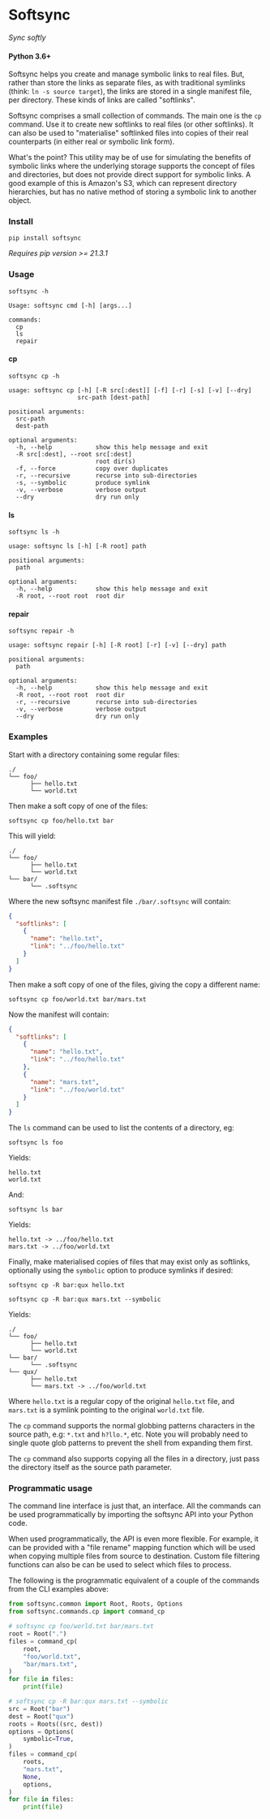 # Softsync

_Sync softly_

#### Python 3.6+

Softsync helps you create and manage symbolic links to real files.  But, rather than
store the links as separate files, as with traditional symlinks (think: `ln -s source target`),
the links are stored in a single manifest file, per directory.  These kinds of links
are called "softlinks".

Softsync comprises a small collection of commands.  The main one is the `cp` command.
Use it to create new softlinks to real files (or other softlinks).  It can also be
used to "materialise" softlinked files into copies of their real counterparts (in
either real or symbolic link form).

What's the point?  This utility may be of use for simulating the benefits of symbolic links
where the underlying storage supports the concept of files and directories, but does not
provide direct support for symbolic links.  A good example of this is Amazon's S3, which
can represent directory hierarchies, but has no native method of storing a symbolic link
to another object.

### Install

`pip install softsync`

_Requires pip version >= 21.3.1_

### Usage

`softsync -h`
```
Usage: softsync cmd [-h] [args...]

commands:
  cp
  ls
  repair
```

#### cp

`softsync cp -h`
```
usage: softsync cp [-h] [-R src[:dest]] [-f] [-r] [-s] [-v] [--dry]
                   src-path [dest-path]

positional arguments:
  src-path
  dest-path

optional arguments:
  -h, --help            show this help message and exit
  -R src[:dest], --root src[:dest]
                        root dir(s)
  -f, --force           copy over duplicates
  -r, --recursive       recurse into sub-directories
  -s, --symbolic        produce symlink
  -v, --verbose         verbose output
  --dry                 dry run only
```

#### ls

`softsync ls -h`
```
usage: softsync ls [-h] [-R root] path

positional arguments:
  path

optional arguments:
  -h, --help            show this help message and exit
  -R root, --root root  root dir
```

#### repair

`softsync repair -h`
```
usage: softsync repair [-h] [-R root] [-r] [-v] [--dry] path

positional arguments:
  path

optional arguments:
  -h, --help            show this help message and exit
  -R root, --root root  root dir
  -r, --recursive       recurse into sub-directories
  -v, --verbose         verbose output
  --dry                 dry run only
```

### Examples

Start with a directory containing some regular files:

```
./
└── foo/
      ├── hello.txt
      └── world.txt
```

Then make a soft copy of one of the files:

`softsync cp foo/hello.txt bar`

This will yield:

```
./
└── foo/
      ├── hello.txt
      └── world.txt
└── bar/
      └── .softsync
```

Where the new softsync manifest file `./bar/.softsync` will contain:

```json
{
  "softlinks": [
    {
      "name": "hello.txt",
      "link": "../foo/hello.txt"
    }
  ]
}
```

Then make a soft copy of one of the files, giving the copy a different name:

`softsync cp foo/world.txt bar/mars.txt`

Now the manifest will contain:

```json
{
  "softlinks": [
    {
      "name": "hello.txt",
      "link": "../foo/hello.txt"
    },
    {
      "name": "mars.txt",
      "link": "../foo/world.txt"
    }
  ]
}
```

The `ls` command can be used to list the contents of a directory, eg:

`softsync ls foo`

Yields:

```
hello.txt
world.txt
```

And:

`softsync ls bar`

Yields:
```
hello.txt -> ../foo/hello.txt
mars.txt -> ../foo/world.txt
```

Finally, make materialised copies of files that may exist only as
softlinks, optionally using the `symbolic` option to produce symlinks
if desired:

`softsync cp -R bar:qux hello.txt`

`softsync cp -R bar:qux mars.txt --symbolic`

Yields:

```
./
└── foo/
      ├── hello.txt
      └── world.txt
└── bar/
      └── .softsync
└── qux/
      ├── hello.txt
      └── mars.txt -> ../foo/world.txt
```

Where `hello.txt` is a regular copy of the original `hello.txt` file,
and `mars.txt` is a symlink pointing to the original `world.txt` file.

The `cp` command supports the normal globbing patterns characters
in the source path, e.g: `*.txt` and `h?llo.*`, etc.  Note you will
probably need to single quote glob patterns to prevent the shell from
expanding them first.

The `cp` command also supports copying all the files in a directory,
just pass the directory itself as the source path parameter.

### Programmatic usage

The command line interface is just that, an interface.  All the
commands can be used programmatically by importing the softsync API
into your Python code.

When used programmatically, the API is even more flexible.  For
example, it can be provided with a "file rename" mapping function which will
be used when copying multiple files from source to destination.
Custom file filtering functions can also be can be used to select which
files to process.

The following is the programmatic equivalent of a couple of the commands from
the CLI examples above:

```python
from softsync.common import Root, Roots, Options
from softsync.commands.cp import command_cp

# softsync cp foo/world.txt bar/mars.txt
root = Root(".")
files = command_cp(
    root,
    "foo/world.txt",
    "bar/mars.txt",
)
for file in files:
    print(file)

# softsync cp -R bar:qux mars.txt --symbolic
src = Root("bar")
dest = Root("qux")
roots = Roots((src, dest))
options = Options(
    symbolic=True,
)
files = command_cp(
    roots,
    "mars.txt",
    None,
    options,
)
for file in files:
    print(file)
```
